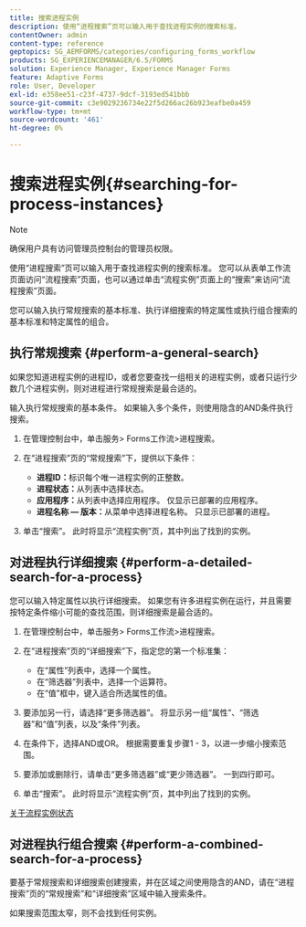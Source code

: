 ```yaml
---
title: 搜索进程实例
description: 使用“进程搜索”页可以输入用于查找进程实例的搜索标准。
contentOwner: admin
content-type: reference
geptopics: SG_AEMFORMS/categories/configuring_forms_workflow
products: SG_EXPERIENCEMANAGER/6.5/FORMS
solution: Experience Manager, Experience Manager Forms
feature: Adaptive Forms
role: User, Developer
exl-id: e358ee51-c23f-4737-9dcf-3193ed541bbb
source-git-commit: c3e9029236734e22f5d266ac26b923eafbe0a459
workflow-type: tm+mt
source-wordcount: '461'
ht-degree: 0%

---
```


# 搜索进程实例{#searching-for-process-instances}

>[!NOTE]
> 
> 确保用户具有访问管理员控制台的管理员权限。

使用“进程搜索”页可以输入用于查找进程实例的搜索标准。 您可以从表单工作流页面访问“流程搜索”页面，也可以通过单击“流程实例”页面上的“搜索”来访问“流程搜索”页面。

您可以输入执行常规搜索的基本标准、执行详细搜索的特定属性或执行组合搜索的基本标准和特定属性的组合。

## 执行常规搜索 {#perform-a-general-search}

如果您知道进程实例的进程ID，或者您要查找一组相关的进程实例，或者只运行少数几个进程实例，则对进程进行常规搜索是最合适的。

输入执行常规搜索的基本条件。 如果输入多个条件，则使用隐含的AND条件执行搜索。

1. 在管理控制台中，单击服务> Forms工作流>进程搜索。
1. 在“进程搜索”页的“常规搜索”下，提供以下条件：

   * **进程ID：**&#x200B;标识每个唯一进程实例的正整数。
   * **进程状态：**&#x200B;从列表中选择状态。
   * **应用程序：**&#x200B;从列表中选择应用程序。 仅显示已部署的应用程序。
   * **进程名称 — 版本：**&#x200B;从菜单中选择进程名称。 只显示已部署的进程。

1. 单击“搜索”。 此时将显示“流程实例”页，其中列出了找到的实例。

## 对进程执行详细搜索 {#perform-a-detailed-search-for-a-process}

您可以输入特定属性以执行详细搜索。 如果您有许多进程实例在运行，并且需要按特定条件缩小可能的查找范围，则详细搜索是最合适的。

1. 在管理控制台中，单击服务> Forms工作流>进程搜索。
1. 在“进程搜索”页的“详细搜索”下，指定您的第一个标准集：

   * 在“属性”列表中，选择一个属性。
   * 在“筛选器”列表中，选择一个运算符。
   * 在“值”框中，键入适合所选属性的值。

1. 要添加另一行，请选择“更多筛选器”。 将显示另一组“属性”、“筛选器”和“值”列表，以及“条件”列表。
1. 在条件下，选择AND或OR。 根据需要重复步骤1 - 3，以进一步缩小搜索范围。
1. 要添加或删除行，请单击“更多筛选器”或“更少筛选器”。 一到四行即可。
1. 单击“搜索”。 此时将显示“流程实例”页，其中列出了找到的实例。

[关于流程实例状态](/help/forms/using/admin-help/processes.md#about-process-instance-statuses)

## 对进程执行组合搜索 {#perform-a-combined-search-for-a-process}

要基于常规搜索和详细搜索创建搜索，并在区域之间使用隐含的AND，请在“进程搜索”页的“常规搜索”和“详细搜索”区域中输入搜索条件。

如果搜索范围太窄，则不会找到任何实例。
